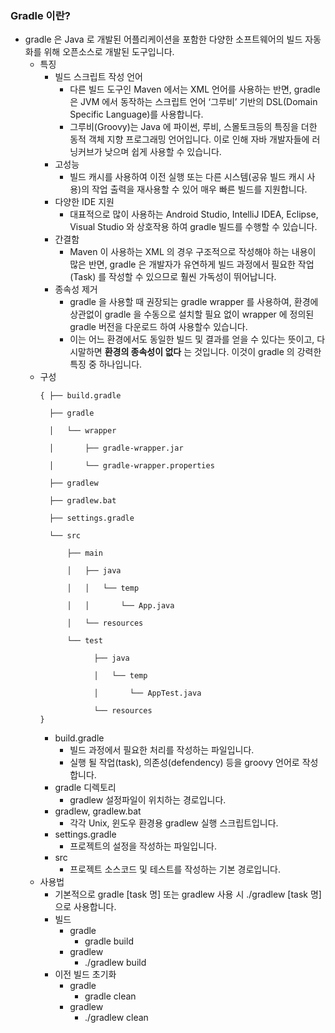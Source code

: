 ### Gradle 이란?
- gradle 은 Java 로 개발된 어플리케이션을 포함한 다양한 소프트웨어의 빌드 자동화를 위해 오픈소스로 개발된 도구입니다.
  - 특징
    - 빌드 스크립트 작성 언어
      - 다른 빌드 도구인 Maven 에서는 XML 언어를 사용하는 반면, gradle 은 JVM 에서 동작하는 스크립트 언어 ‘그루비’ 기반의 DSL(Domain Specific Language)를 사용합니다.
      - 그루비(Groovy)는 Java 에 파이썬, 루비, 스몰토크등의 특징을 더한 동적 객체 지향 프로그래밍 언어입니다. 이로 인해 자바 개발자들에 러닝커브가 낮으며 쉽게 사용할 수 있습니다.
    - 고성능
      - 빌드 캐시를 사용하여 이전 실행 또는 다른 시스템(공유 빌드 캐시 사용)의 작업 출력을 재사용할 수 있어 매우 빠른 빌드를 지원합니다.
    - 다양한 IDE 지원
      - 대표적으로 많이 사용하는 Android Studio, IntelliJ IDEA, Eclipse, Visual Studio 와 상호작용 하여 gradle 빌드를 수행할 수 있습니다.
    - 간결함
      - Maven 이 사용하는 XML 의 경우 구조적으로 작성해야 하는 내용이 많은 반면, gradle 은 개발자가 유연하게 빌드 과정에서 필요한 작업(Task) 를 작성할 수 있으므로 훨씬 가독성이 뛰어납니다.
    - 종속성 제거
      - gradle 을 사용할 때 권장되는 gradle wrapper 를 사용하여, 환경에 상관없이 gradle 을 수동으로 설치할 필요 없이 wrapper 에 정의된 gradle 버전을 다운로드 하여 사용할수 있습니다.
      - 이는 어느 환경에서도 동일한 빌드 및 결과를 얻을 수 있다는 뜻이고, 다시말하면 <b>환경의 종속성이 없다</b> 는 것입니다. 이것이 gradle 의 강력한 특징 중 하나입니다.
  - 구성
    <pre><code>{ ├── build.gradle<br>
      ├── gradle<br>
      │   └── wrapper<br>
      │       ├── gradle-wrapper.jar<br>
      │       └── gradle-wrapper.properties<br>
      ├── gradlew<br>
      ├── gradlew.bat<br>
      ├── settings.gradle<br>
      └── src<br>
          ├── main<br>
          │   ├── java<br>
          │   │   └── temp<br>
          │   │       └── App.java<br>
          │   └── resources<br>
          └── test<br>
                ├── java<br>
                │   └── temp<br>
                │       └── AppTest.java<br>
                └── resources<br>}</code></pre>
    - build.gradle
      - 빌드 과정에서 필요한 처리를 작성하는 파일입니다.
      - 실행 될 작업(task), 의존성(defendency) 등을 groovy 언어로 작성합니다.
    - gradle 디렉토리
      - gradlew 설정파일이 위치하는 경로입니다.
    - gradlew, gradlew.bat
      - 각각 Unix, 윈도우 환경용 gradlew 실행 스크립트입니다.
    - settings.gradle
      - 프로젝트의 설정을 작성하는 파일입니다.
    - src
      - 프로젝트 소스코드 및 테스트를 작성하는 기본 경로입니다.
  - 사용법
    - 기본적으로 gradle [task 명] 또는 gradlew 사용 시 ./gradlew [task 명] 으로 사용합니다.
    - 빌드
      - gradle
        - gradle build
      - gradlew
        - ./gradlew build
    - 이전 빌드 초기화
      - gradle
        - gradle clean
      - gradlew
        - ./gradlew clean
